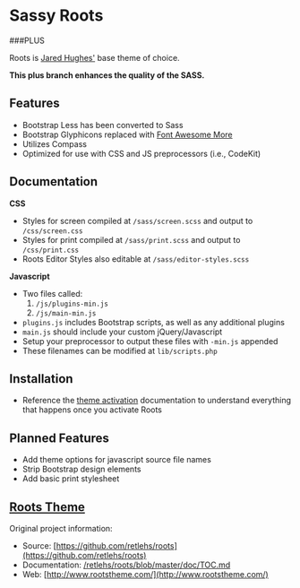 # Sassy Roots
###PLUS

Roots is [Jared Hughes'](https://github.com/jaredhughes/sassy-roots) base theme of choice.

**This plus branch enhances the quality of the SASS.**

## Features
* Bootstrap Less has been converted to Sass
* Bootstrap Glyphicons replaced with [Font Awesome More](/gregoryloucas/Font-Awesome-More)
* Utilizes Compass
* Optimized for use with CSS and JS preprocessors (i.e., CodeKit)

## Documentation
**CSS**
* Styles for screen compiled at `/sass/screen.scss` and output to `/css/screen.css`
* Styles for print compiled at `/sass/print.scss` and output to `/css/print.css`
* Roots Editor Styles also editable at `/sass/editor-styles.scss`

**Javascript**
* Two files called:
	1. `/js/plugins-min.js`
	2. `/js/main-min.js`
* `plugins.js` includes Bootstrap scripts, as well as any additional plugins
* `main.js` should include your custom jQuery/Javascript
* Setup your preprocessor to output these files with `-min.js` appended
* These filenames can be modified at `lib/scripts.php`

## Installation
* Reference the [theme activation](/retlehs/roots/blob/master/doc/activation.md) documentation to understand everything that happens once you activate Roots

## Planned Features
* Add theme options for javascript source file names
* Strip Bootstrap design elements
* Add basic print stylesheet

## [Roots Theme](http://www.rootstheme.com/)

Original project information:

* Source: [https://github.com/retlehs/roots](https://github.com/retlehs/roots)
* Documentation: [/retlehs/roots/blob/master/doc/TOC.md](/retlehs/roots/blob/master/doc/TOC.md)
* Web: [http://www.rootstheme.com/](http://www.rootstheme.com/)